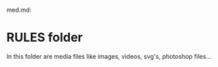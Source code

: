 med.md:

# RULES folder
 In this folder are media files like images, videos, svg's, photoshop files...